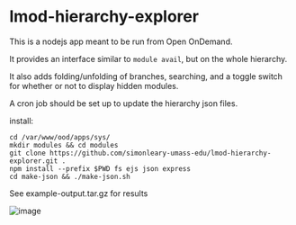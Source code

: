 # lmod-hierarchy-explorer
This is a nodejs app meant to be run from Open OnDemand.

It provides an interface similar to `module avail`, but on the whole hierarchy.

It also adds folding/unfolding of branches, searching, and a toggle switch for whether or not to display hidden modules.

A cron job should be set up to update the hierarchy json files.

install:
```
cd /var/www/ood/apps/sys/
mkdir modules && cd modules
git clone https://github.com/simonleary-umass-edu/lmod-hierarchy-explorer.git .
npm install --prefix $PWD fs ejs json express
cd make-json && ./make-json.sh
```

See example-output.tar.gz for results

![image](https://github.com/simonleary-umass-edu/lmod-hierarchy-explorer/assets/71396965/cbd4aa72-afdb-491e-ab56-5f870bb9e630)
